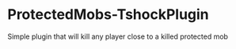 # ProtectedMobs-TshockPlugin
Simple plugin that will kill any player close to a killed protected mob
